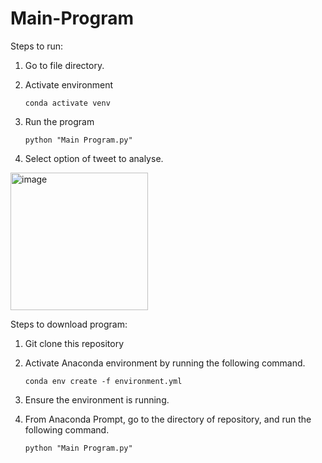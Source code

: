 # Main-Program

Steps to run:

1. Go to file directory.

2. Activate environment
    
    `conda activate venv`
    
 3. Run the program

    `python "Main Program.py"`
    
4. Select option of tweet to analyse.

<img height="220" alt="image" src=[https://user-images.githubusercontent.com/48685014/101880134-609a6e00-3bcd-11eb-8d3d-f0682973aca5.png](https://user-images.githubusercontent.com/48685014/170196068-6212d41e-46b8-43cc-b255-83fb2428a180.JPG)>

Steps to download program:

1. Git clone this repository

2. Activate Anaconda environment by running the following command.

    `conda env create -f environment.yml`

3. Ensure the environment is running.

4. From Anaconda Prompt, go to the directory of repository, and run the following command.

    `python "Main Program.py"`
